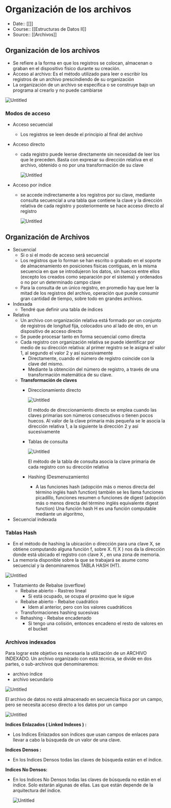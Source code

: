 # Organización de los archivos

- Date:: [[]]
- Course:: [[Estructuras de Datos II]]
- Source:: [[Archivos]]


## Organización de los archivos

- Se refiere a la forma en que los registros se colocan, almacenan o graban en el dispositivo físico durante su creación.
- Acceso al archivo: Es el método utilizado para leer o escribir los registros de un archivo prescindiendo de su organización
- La organización de un archivo se especifica o se construye bajo un programa al crearlo y no puede cambiarse

![Untitled](_private/Images/Organización%20de%20los%20archivos/Untitled.png)

### Modos de acceso

- Acceso secuencial
    - Los registros se leen desde el principio al final del archivo
- Acceso directo
    - cada registro puede leerse directamente sin necesidad de leer los que le preceden. Basta con expresar su dirección relativa en el archivo, obtenido o no por una transformación de su clave
        
        ![Untitled](_private/Images/Organización%20de%20los%20archivos/Untitled%201.png)
        
- Acceso por índice
    - se accede indirectamente a los registros por su clave, mediante consulta secuencial a una tabla que contiene la clave y la dirección relativa de cada registro y posteriormente se hace acceso directo al registro
        
        ![Untitled](_private/Images/Organización%20de%20los%20archivos/Untitled%202.png)
        

## Organización de Archivos

- Secuencial
    - Si o si el modo de acceso será secuencial
    - Los registros que lo forman se han escrito o grabado en el soporte de almacenamiento en posiciones físicas contiguas, en la misma secuencia en que se introdujeron los datos, sin huecos entre ellos (excepto los creados como separación por el sistema) y ordenados o no por un determinado campo clave
    - Para la consulta de un único registro, en promedio hay que leer la mitad de los registros del archivo, operación que puede consumir gran cantidad de tiempo, sobre todo en grandes archivos.
- Indexada
    - Tendré que definir una tabla de índices
- Relativa
    - Un archivo con organización relativa está formado por un conjunto de registros de longitud fija, colocados uno al lado de otro, en un dispositivo de acceso directo
    - Se puede procesar tanto en forma secuencial como directa
    - Cada registro con organización relativa se puede identificar por medio de su dirección relativa: al primer registro se le asigna el valor 1, al segundo el valor 2 y así sucesivamente
        - Directamente, cuando el número de registro coincide con la clave del mismo.
        - Mediante la obtención del número de registro, a través de una transformación matemática de su clave.
    - **Transformación de claves**
        - Direccionamiento directo
            
            ![Untitled](_private/Images/Organización%20de%20los%20archivos/Untitled%203.png)
            
            El método de direccionamiento directo se emplea cuando las claves primarias son números consecutivos o tienen pocos huecos. Al valor de la clave primaria más pequeña se le asocia la dirección relativa 1, a la siguiente la dirección 2 y así sucesivamente
            
        - Tablas de consulta
            
            ![Untitled](_private/Images/Organización%20de%20los%20archivos/Untitled%204.png)
            
            El método de la tabla de consulta asocia la clave primaria de cada registro con su dirección relativa
            
        - Hashing (Desmenuzamiento)
            - A las funciones hash (adopción más o menos directa del término inglés hash function) también se les llama funciones picadillo, funciones resumen o funciones de digest (adopción más o menos directa del término inglés equivalente digest function) Una función hash H es una función computable mediante un algoritmo,
- Secuencial indexada

### Tablas Hash

- En el método de hashing la ubicación o dirección para una clave X, se obtiene computando alguna función f, sobre X. f( X ) nos da la dirección donde está ubicado el registro con clave X , en una zona de memoria.
- La memoria disponible sobre la que se trabajará se asume como secuencial y la denominaremos TABLA HASH (HT).

![Untitled](_private/Images/Organización%20de%20los%20archivos/Untitled%205.png)

- Tratamiento de Rebalse (overflow)
    - Rebalse abierto - Rastreo lineal
        - Si está ocupado, se ocupa el proximo que le sigue
    - Rebalse abierto - Rebalse cuadrático
        - Idem al anterior, pero con los valores cuadráticos
    - Transformaciones hashing sucesivas
    - Rehashing - Rebalse encadenado
        - Si tengo una colisión, entonces encadeno el resto de valores en el bucket

### Archivos indexados

Para lograr este objetivo es necesaria la utilización de un ARCHIVO INDEXADO. Un archivo organizado con esta técnica, se divide en dos partes, o sub-archivos que denominaremos:

- archivo índice
- archivo secundario

![Untitled](_private/Images/Organización%20de%20los%20archivos/Untitled%206.png)

El archivo de datos no está almacenado en secuencia física por un campo, pero se necesita acceso directo a los datos por un campo

![Untitled](_private/Images/Organización%20de%20los%20archivos/Untitled%207.png)

**Indices Enlazados ( Linked Indexes ) :**

- Los Indices Enlazados son índices que usan campos de enlaces para llevar a cabo la búsqueda de un valor de una clave.

**Indices Densos :**

- En los Indices Densos todas las claves de búsqueda están en el índice.

**Indices No Densos:**

- En los Indices No Densos todas las claves de búsqueda no están en el índice. Solo estarán algunas de ellas. Las que están depende de la arquitectura del índice.
    
    ![Untitled](_private/Images/Organización%20de%20los%20archivos/Untitled%208.png)